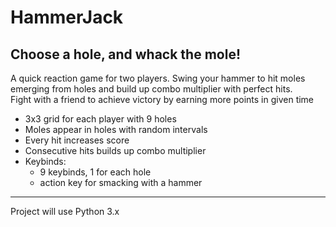 # HammerJack

## Choose a hole, and whack the mole!
A quick reaction game for two players.
Swing your hammer to hit moles emerging from holes and build up combo multiplier with perfect hits. \
Fight with a friend to achieve victory by earning more points in given time

- 3x3 grid for each player with 9 holes
- Moles appear in holes with random intervals
- Every hit increases score
- Consecutive hits builds up combo multiplier
- Keybinds:
    - 9 keybinds, 1 for each hole
    - action key for smacking with a hammer
    
------ 
Project will use Python 3.x
